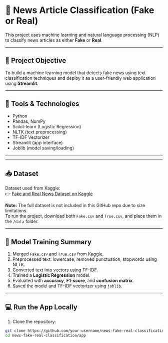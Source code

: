 # 📰 News Article Classification (Fake or Real)

This project uses machine learning and natural language processing (NLP) to classify news articles as either **Fake** or **Real**.

---

## 📌 Project Objective

To build a machine learning model that detects fake news using text classification techniques and deploy it as a user-friendly web application using **Streamlit**.

---

## 🚀 Tools & Technologies

- Python
- Pandas, NumPy
- Scikit-learn (Logistic Regression)
- NLTK (text preprocessing)
- TF-IDF Vectorizer
- Streamlit (app interface)
- Joblib (model saving/loading)

---


---

## 📥 Dataset

Dataset used from Kaggle:  
👉 [Fake and Real News Dataset on Kaggle](https://www.kaggle.com/datasets/clmentbisaillon/fake-and-real-news-dataset)

**Note:** The full dataset is not included in this GitHub repo due to size limitations.  
To run the project, download both `Fake.csv` and `True.csv`, and place them in the `/data` folder.

---

## 🧠 Model Training Summary

1. Merged `Fake.csv` and `True.csv` from Kaggle.
2. Preprocessed text: lowercase, removed punctuation, stopwords using NLTK.
3. Converted text into vectors using TF-IDF.
4. Trained a **Logistic Regression** model.
5. Evaluated with **accuracy**, **F1-score**, and **confusion matrix**.
6. Saved the model and TF-IDF vectorizer using `joblib`.

---

## 💻 Run the App Locally

1. Clone the repository:
```bash
git clone https://github.com/your-username/news-fake-real-classification.git
cd news-fake-real-classification/app



